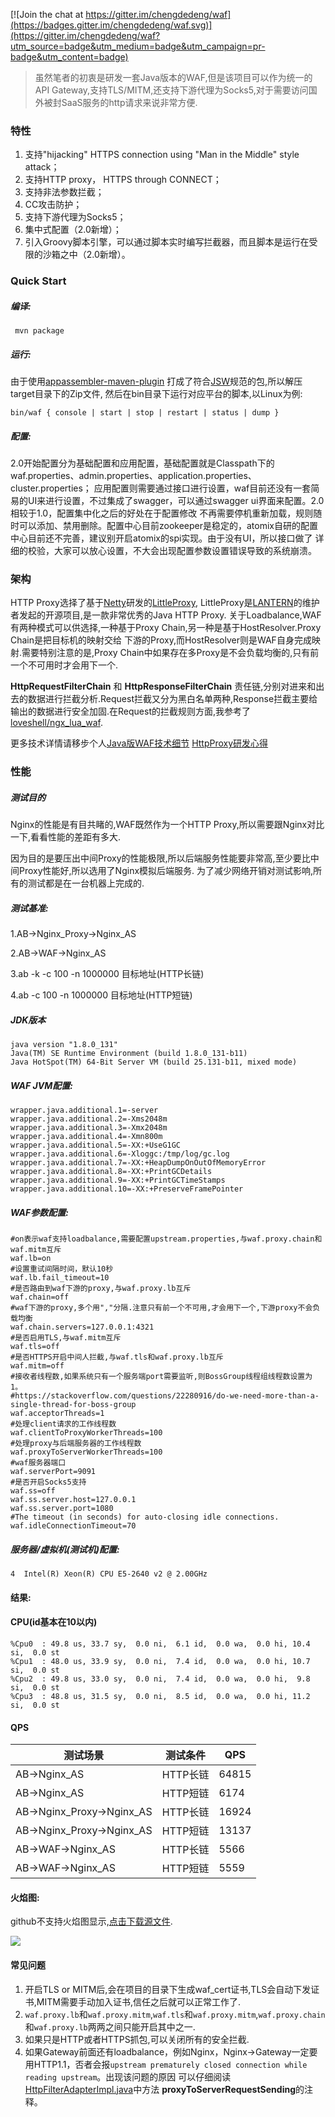 [![Join the chat at https://gitter.im/chengdedeng/waf](https://badges.gitter.im/chengdedeng/waf.svg)](https://gitter.im/chengdedeng/waf?utm_source=badge&utm_medium=badge&utm_campaign=pr-badge&utm_content=badge)

> 虽然笔者的初衷是研发一套Java版本的WAF,但是该项目可以作为统一的API Gateway,支持TLS/MITM,还支持下游代理为Socks5,对于需要访问国外被封SaaS服务的http请求来说非常方便.


### 特性
1. 支持"hijacking" HTTPS connection using "Man in the Middle" style attack；
2. 支持HTTP proxy， HTTPS through CONNECT；
3. 支持非法参数拦截；
4. CC攻击防护；
5. 支持下游代理为Socks5；
6. 集中式配置（2.0新增）；
7. 引入Groovy脚本引擎，可以通过脚本实时编写拦截器，而且脚本是运行在受限的沙箱之中（2.0新增）。


### Quick Start

##### 编译:
```
 mvn package
```

##### 运行:
由于使用[appassembler-maven-plugin](http://www.mojohaus.org/appassembler/appassembler-maven-plugin/usage-jsw.html)
打成了符合[JSW](https://wrapper.tanukisoftware.com/doc/english/download.jsp)规范的包,所以解压target目录下的Zip文件,
然后在bin目录下运行对应平台的脚本,以Linux为例:

```
bin/waf { console | start | stop | restart | status | dump }
```

##### 配置:
2.0开始配置分为基础配置和应用配置，基础配置就是Classpath下的waf.properties、admin.properties、application.properties、cluster.properties；
应用配置则需要通过接口进行设置，waf目前还没有一套简易的UI来进行设置，不过集成了swagger，可以通过swagger ui界面来配置。2.0相较于1.0，配置集中化之后的好处在于配置修改
不再需要停机重新加载，规则随时可以添加、禁用删除。配置中心目前zookeeper是稳定的，atomix自研的配置中心目前还不完善，建议别开启atomix的spi实现。由于没有UI，所以接口做了
详细的校验，大家可以放心设置，不大会出现配置参数设置错误导致的系统崩溃。


### 架构
HTTP Proxy选择了基于[Netty](https://netty.io/)研发的[LittleProxy](https://github.com/adamfisk/LittleProxy),
LittleProxy是[LANTERN](https://getlantern.org/)的维护者发起的开源项目,是一款非常优秀的Java HTTP Proxy.
关于Loadbalance,WAF有两种模式可以供选择,一种基于Proxy Chain,另一种是基于HostResolver.Proxy Chain是把目标机的映射交给
下游的Proxy,而HostResolver则是WAF自身完成映射.需要特别注意的是,Proxy Chain中如果存在多Proxy是不会负载均衡的,只有前一个不可用时才会用下一个.

**HttpRequestFilterChain** 和 **HttpResponseFilterChain** 责任链,分别对进来和出去的数据进行拦截分析.Request拦截又分为黑白名单两种,Response拦截主要给输出的数据进行安全加固.在Request的拦截规则方面,我参考了[loveshell/ngx_lua_waf](https://github.com/loveshell/ngx_lua_waf).

更多技术详情请移步个人[Java版WAF技术细节](http://www.yangguo.info/2017/06/06/Java%E7%89%88WAF%E5%AE%9E%E7%8E%B0/#more)
[HttpProxy研发心得](http://www.yangguo.info/2017/11/13/HttpProxy%E7%A0%94%E5%8F%91%E5%BF%83%E5%BE%97/#more)


### 性能

##### 测试目的
Nginx的性能是有目共睹的,WAF既然作为一个HTTP Proxy,所以需要跟Nginx对比一下,看看性能的差距有多大.

因为目的是要压出中间Proxy的性能极限,所以后端服务性能要非常高,至少要比中间Proxy性能好,所以选用了Nginx模拟后端服务.
为了减少网络开销对测试影响,所有的测试都是在一台机器上完成的.


##### 测试基准:
1.AB->Nginx_Proxy->Nginx_AS

2.AB->WAF->Nginx_AS

3.ab -k -c 100 -n 1000000 目标地址(HTTP长链)

4.ab -c 100 -n 1000000 目标地址(HTTP短链)


##### JDK版本
```
java version "1.8.0_131"
Java(TM) SE Runtime Environment (build 1.8.0_131-b11)
Java HotSpot(TM) 64-Bit Server VM (build 25.131-b11, mixed mode)
```

##### WAF JVM配置:
```
wrapper.java.additional.1=-server
wrapper.java.additional.2=-Xms2048m
wrapper.java.additional.3=-Xmx2048m
wrapper.java.additional.4=-Xmn800m
wrapper.java.additional.5=-XX:+UseG1GC
wrapper.java.additional.6=-Xloggc:/tmp/log/gc.log
wrapper.java.additional.7=-XX:+HeapDumpOnOutOfMemoryError
wrapper.java.additional.8=-XX:+PrintGCDetails
wrapper.java.additional.9=-XX:+PrintGCTimeStamps
wrapper.java.additional.10=-XX:+PreserveFramePointer
```

##### WAF参数配置:
```
#on表示waf支持loadbalance,需要配置upstream.properties,与waf.proxy.chain和waf.mitm互斥
waf.lb=on
#设置重试间隔时间，默认10秒
waf.lb.fail_timeout=10
#是否路由到waf下游的proxy,与waf.proxy.lb互斥
waf.chain=off
#waf下游的proxy,多个用","分隔.注意只有前一个不可用,才会用下一个,下游proxy不会负载均衡
waf.chain.servers=127.0.0.1:4321
#是否启用TLS,与waf.mitm互斥
waf.tls=off
#是否HTTPS开启中间人拦截,与waf.tls和waf.proxy.lb互斥
waf.mitm=off
#接收者线程数,如果系统只有一个服务端port需要监听,则BossGroup线程组线程数设置为 1。
#https://stackoverflow.com/questions/22280916/do-we-need-more-than-a-single-thread-for-boss-group
waf.acceptorThreads=1
#处理client请求的工作线程数
waf.clientToProxyWorkerThreads=100
#处理proxy与后端服务器的工作线程数
waf.proxyToServerWorkerThreads=100
#waf服务器端口
waf.serverPort=9091
#是否开启Socks5支持
waf.ss=off
waf.ss.server.host=127.0.0.1
waf.ss.server.port=1080
#The timeout (in seconds) for auto-closing idle connections.
waf.idleConnectionTimeout=70
```

##### 服务器/虚拟机(测试机)配置:

```
4  Intel(R) Xeon(R) CPU E5-2640 v2 @ 2.00GHz
```


#### 结果:

#### CPU(id基本在10以内)

```
%Cpu0  : 49.8 us, 33.7 sy,  0.0 ni,  6.1 id,  0.0 wa,  0.0 hi, 10.4 si,  0.0 st
%Cpu1  : 48.0 us, 33.9 sy,  0.0 ni,  7.4 id,  0.0 wa,  0.0 hi, 10.7 si,  0.0 st
%Cpu2  : 49.8 us, 33.0 sy,  0.0 ni,  7.4 id,  0.0 wa,  0.0 hi,  9.8 si,  0.0 st
%Cpu3  : 48.8 us, 31.5 sy,  0.0 ni,  8.5 id,  0.0 wa,  0.0 hi, 11.2 si,  0.0 st
```

#### QPS

测试场景|测试条件|QPS
-------|-------|-------
AB->Nginx_AS|HTTP长链|64815
AB->Nginx_AS|HTTP短链|6174
AB->Nginx_Proxy->Nginx_AS|HTTP长链|16924
AB->Nginx_Proxy->Nginx_AS|HTTP短链|13137
AB->WAF->Nginx_AS|HTTP长链|5566
AB->WAF->Nginx_AS|HTTP短链|5559


#### 火焰图:

github不支持火焰图显示,[点击下载源文件](https://github.com/chengdedeng/waf/blob/master/doc/flamegraph.svg).

![](https://github.com/chengdedeng/waf/blob/master/doc/framegraph.png)


#### 常见问题
1. 开启TLS or MITM后,会在项目的目录下生成waf_cert证书,TLS会自动下发证书,MITM需要手动加入证书,信任之后就可以正常工作了.
2. `waf.proxy.lb`和`waf.proxy.mitm`,`waf.tls`和`waf.proxy.mitm`,`waf.proxy.chain`和`waf.proxy.lb`两两之间只能开启其中之一.
3. 如果只是HTTP或者HTTPS抓包,可以关闭所有的安全拦截.
4. 如果Gateway前面还有loadbalance，例如Nginx，Nginx->Gateway一定要用HTTP1.1，否者会报`upstream prematurely closed connection while reading upstream`。出现该问题的原因
可以仔细阅读[HttpFilterAdapterImpl.java](https://github.com/chengdedeng/waf/blob/master/src/main/java/info/yangguo/waf/HttpFilterAdapterImpl.java)中方法
**proxyToServerRequestSending**的注释。
